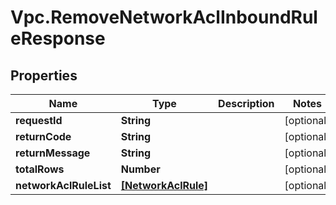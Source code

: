 # Vpc.RemoveNetworkAclInboundRuleResponse

## Properties
Name | Type | Description | Notes
------------ | ------------- | ------------- | -------------
**requestId** | **String** |  | [optional] 
**returnCode** | **String** |  | [optional] 
**returnMessage** | **String** |  | [optional] 
**totalRows** | **Number** |  | [optional] 
**networkAclRuleList** | [**[NetworkAclRule]**](NetworkAclRule.md) |  | [optional] 


